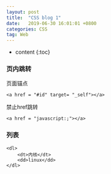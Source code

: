 ```yaml
---
layout: post
title:  "CSS blog 1"
date:   2019-06-30 16:01:01 +0800
categories: CSS
tag: Web
---
```


* content
{:toc}


### 页内跳转

页面锚点

`<a href = "#id" target= "_self"></a>`

禁止href跳转

`<a href = "javascript:;"></a>`

### 列表

```
<dl>
	<dt>内核</dt>
	<dd>linux</dd>
</dl>
```

